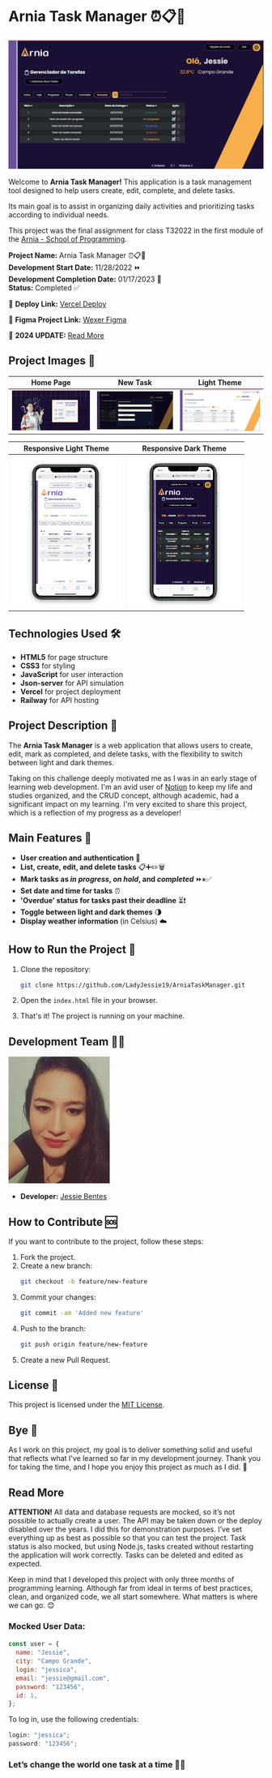 # Arnia Task Manager ⏰📋📌

![Arnia Kanban](./assets/readme/arnia-tasks.png)

Welcome to **Arnia Task Manager!** This application is a task management tool designed to help users create, edit, complete, and delete tasks.

Its main goal is to assist in organizing daily activities and prioritizing tasks according to individual needs.

This project was the final assignment for class T32022 in the first module of the [Arnia - School of Programming]("https://arnia.com.br).

**Project Name:** Arnia Task Manager ⏰📋📌  
**Development Start Date:** 11/28/2022 ⏩  
**Development Completion Date:** 01/17/2023 🏁  
**Status:** Completed ✅

🚀 **Deploy Link:** [Vercel Deploy](https://first-module-jessie-moura.vercel.app/)

🎨 **Figma Project Link:** [Wexer Figma](<https://www.figma.com/design/KehBHfIEs2mnvSmlmHVVrH/M%C3%B3dulo-1-Atividade-Final-(Copy)?node-id=0-1&t=ouP9FhIhDBrEQtjk-0>)

📢 **2024 UPDATE:** [Read More](#read-more)

## Project Images 📸

| Home Page                                                | New Task                                             | Light Theme                                             |
| -------------------------------------------------------- | ---------------------------------------------------- | ------------------------------------------------------- |
| <img src="./assets/readme/index-screen.png" width=300 /> | <img src="./assets/readme/new-task.png" width=300 /> | <img src="./assets/readme/light-theme.png" width=300 /> |

| Responsive Light Theme                                        | Responsive Dark Theme                                        |
| ------------------------------------------------------------- | ------------------------------------------------------------ |
| <img src="./assets/readme/responsive-light.png" height=300 /> | <img src="./assets/readme/responsive-dark.png" height=300 /> |

## Technologies Used 🛠️

- **HTML5** for page structure
- **CSS3** for styling
- **JavaScript** for user interaction
- **Json-server** for API simulation
- **Vercel** for project deployment
- **Railway** for API hosting

## Project Description 📝

The **Arnia Task Manager** is a web application that allows users to create, edit, mark as completed, and delete tasks, with the flexibility to switch between light and dark themes.

Taking on this challenge deeply motivated me as I was in an early stage of learning web development. I'm an avid user of [Notion](https://www.notion.so/) to keep my life and studies organized, and the CRUD concept, although academic, had a significant impact on my learning. I'm very excited to share this project, which is a reflection of my progress as a developer!

## Main Features 🔧

- **User creation and authentication** 👤
- **List, create, edit, and delete tasks** 📋➕✏️🗑️
- **Mark tasks as _in progress_, _on hold_, and _completed_** ⏩⏸✅
- **Set date and time for tasks** ⏰
- **'Overdue' status for tasks past their deadline** ⏳❗
- **Toggle between light and dark themes** 🌗
- **Display weather information** (in Celsius) ☁️

## How to Run the Project 🚀

1. Clone the repository:
   ```bash
   git clone https://github.com/LadyJessie19/ArniaTaskManager.git
   ```
2. Open the `index.html` file in your browser.

3. That's it! The project is running on your machine.

## Development Team 🙋‍♀️

<img src="./assets/readme/jessie-dev.jpg" alt="Developer" width="200" />

- **Developer:** [Jessie Bentes](https://github.com/LadyJessie19)

## How to Contribute 🆘

If you want to contribute to the project, follow these steps:

1. Fork the project.
2. Create a new branch:
   ```bash
   git checkout -b feature/new-feature
   ```
3. Commit your changes:
   ```bash
   git commit -am 'Added new feature'
   ```
4. Push to the branch:
   ```bash
   git push origin feature/new-feature
   ```
5. Create a new Pull Request.

## License 🧐

This project is licensed under the [MIT License](https://opensource.org/licenses/MIT).

## Bye 👋

As I work on this project, my goal is to deliver something solid and useful that reflects what I've learned so far in my development journey. Thank you for taking the time, and I hope you enjoy this project as much as I did. 🚀

## Read More

**ATTENTION!** All data and database requests are mocked, so it’s not possible to actually create a user. The API may be taken down or the deploy disabled over the years. I did this for demonstration purposes. I’ve set everything up as best as possible so that you can test the project. Task status is also mocked, but using Node.js, tasks created without restarting the application will work correctly. Tasks can be deleted and edited as expected.

Keep in mind that I developed this project with only three months of programming learning. Although far from ideal in terms of best practices, clean, and organized code, we all start somewhere. What matters is where we can go. 😊

### Mocked User Data:

```javascript
const user = {
  name: "Jessie",
  city: "Campo Grande",
  login: "jessica",
  email: "jessie@gmail.com",
  password: "123456",
  id: 1,
};
```

To log in, use the following credentials:

```javascript
login: "jessica";
password: "123456";
```

### Let’s change the world one task at a time 🚀🥳

